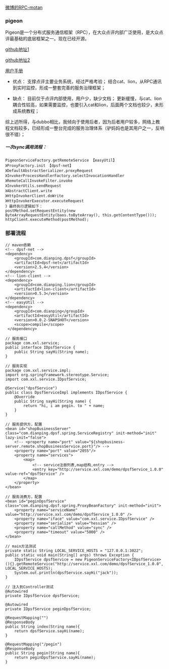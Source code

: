 [微博的RPC-motan](https://github.com/weibocom/motan)

### pigeon
Pigeon是一个分布式服务通信框架（RPC），在大众点评内部广泛使用，是大众点评最基础的底层框架之一。现在已经开源。

[github地址1](https://github.com/dianping/pigeon)

[github地址2](https://github.com/wu-xiang/pigeon)

[用户手册](https://github.com/wu-xiang/pigeon/blob/master/USER_GUIDE.md)

- 优点：
支撑点评主要业务系统，经过严格考验；
结合cat、lion，从RPC通讯到实时监控，形成一整套完善的服务治理框架；

- 缺点：
目前仅于点评内部使用，用户少，缺少文档；
更新缓慢，与cat、lion耦合性较高，如果需要监控，也要引入cat和lion，后面两个文档也较少，未形成系统教程；

综上述所得，与dubbo相比，我倾向于使用后者，因为后者用户较多，网络上教程文档较多，已经形成一整台完成的服务治理体系（驴妈妈也是其用户之一，反响很不错）；


##### 一次sync调用流程：
```
PigeonServiceFactory.getRemoteService 【easyUtil】
》ProxyFactory.init 【dpsf-net】
》DefaultAbstractSerializer.proxyRequest
》InvokerProcessHandlerFactory.selectInvocationHandler
》RemoteCallInvokeFilter.invoke
》InvokerUtils.sendRequest
》AbstractClient.write
》HttpInvokerClient.doWrite
》HttpInvokerExecutor.executeRequest
》最终执行逻辑如下：
postMethod.setRequestEntity(new ByteArrayRequestEntity(baos.toByteArray(), this.getContentType()));
httpClient.executeMethod(postMethod);
```

### 部署流程
```
// maven依赖
<!-- dpsf-net -->
<dependency>
    <groupId>com.dianping.dpsf</groupId>
    <artifactId>dpsf-net</artifactId>
    <version>2.5.4</version>
</dependency>
<!-- lion-client -->
<dependency>
    <groupId>com.dianping.lion</groupId>
    <artifactId>lion-client</artifactId>
    <version>0.5.3</version>
</dependency>
<!-- easyUtil -->
<dependency>
 	<groupId>com.dianping</groupId>
 	<artifactId>easyUtil</artifactId>
 	<version>0.0.2-SNAPSHOT</version>
 	<scope>compile</scope>
 </dependency>

// 服务接口
package com.xxl.service;
public interface IDpsfService {
	public String sayHi(String name);
}

// 服务实现
package com.xxl.service.impl;
import org.springframework.stereotype.Service;
import com.xxl.service.IDpsfService;

@Service("dpsfService")
public class DpsfServiceImpl implements IDpsfService {
	@Override
	public String sayHi(String name) {
		return "hi, i am pegin. to " + name;
	}
}

// 服务提供方，配置
<bean id="shopBusinessServer" class="com.dianping.dpsf.spring.ServiceRegistry" init-method="init" lazy-init="false">
	<!-- <property name="port" value="${shopbusiness-server.remote.shopBusinessService.port}"/> -->
	<property name="port" value="2055"/>
	<property name="services">
		<map>
            <!-- service注册列表,map结构,entry -->
            <entry key="http://service.xxl.com/demo/dpsfService_1.0.0" value-ref="dpsfService" />
        </map>
	</property>
</bean>

// 服务消费方，配置
<bean id="peginDpsfService" class="com.dianping.dpsf.spring.ProxyBeanFactory" init-method="init">
	<property name="serviceName" value="http://service.xxl.com/demo/dpsfService_1.0.0" />
	<property name="iface" value="com.xxl.service.IDpsfService" />
	<property name="serialize" value="hessian" />
	<property name="callMethod" value="sync" />
	<property name="timeout" value="5000" />
</bean>

// main方法测试
private static String LOCAL_SERVICE_HOSTS = "127.0.0.1:3022"; 
public static void main(String[] args) throws Exception {
	IDpsfService dpsfService = new PigeonServiceFactory<IDpsfService>(){}.getRemoteService("http://service.xxl.com/demo/dpsfService_1.0.0", LOCAL_SERVICE_HOSTS);
	System.out.println(dpsfService.sayHi("jack"));
}

// 注入到Controller测试
@Autowired
private IDpsfService dpsfService;

@Autowired
private IDpsfService peginDpsfService;

@RequestMapping("")
@ResponseBody
public String index(String name){
	return dpsfService.sayHi(name);
}

@RequestMapping("/pegin")
@ResponseBody
public String pegin(String name){
	return peginDpsfService.sayHi(name);
}
```





